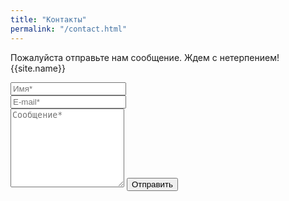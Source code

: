```yaml
---
title: "Контакты"
permalink: "/contact.html"
---
```


<form action="https://formspree.io/{{site.email}}" method="POST">    
<p class="mb-4">Пожалуйста отправьте нам сообщение. Ждем с нетерпением! {{site.name}}</p>
<div class="form-group row">
<div class="col-md-6">
<input class="form-control" type="text" name="name" placeholder="Имя*" required>
</div>
<div class="col-md-6">
<input class="form-control" type="email" name="_replyto" placeholder="E-mail*" required>
</div>
</div>
<textarea rows="8" class="form-control mb-3" name="message" placeholder="Сообщениe*" required></textarea>    
<input class="btn btn-success" type="submit" value="Отправить">
</form>
